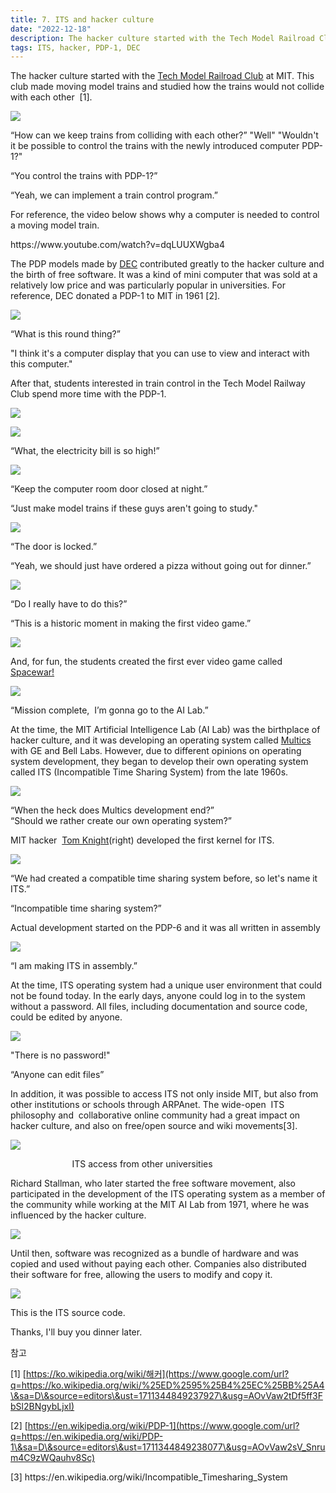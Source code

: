 ```yaml
---
title: 7. ITS and hacker culture
date: "2022-12-18"
description: The hacker culture started with the Tech Model Railroad Club at MIT. This club made moving model trains and studied how the trains would not collide with each other..
tags: ITS, hacker, PDP-1, DEC
---
```



The hacker culture started with the [Tech Model Railroad Club](https://www.google.com/url?q=https://en.wikipedia.org/wiki/Tech_Model_Railroad_Club\&sa=D\&source=editors\&ust=1711344849233469\&usg=AOvVaw2jW8lhPjzCxir-TXAa-SBG) at MIT. This club made moving model trains and studied how the trains would not collide with each other  \[1].

![](images/image1.png)

“How can we keep trains from colliding with each other?” "Well" "Wouldn't it be possible to control the trains with the newly introduced computer PDP-1?"

“You control the trains with PDP-1?”

“Yeah, we can implement a train control program.”

For reference, the video below shows why a computer is needed to control a moving model train.

https\://www\.youtube.com/watch?v=dqLUUXWgba4

The PDP models made by [DEC](https://www.google.com/url?q=https://en.wikipedia.org/wiki/Programmed_Data_Processor\&sa=D\&source=editors\&ust=1711344849234212\&usg=AOvVaw3XYWFQH-2tnwXYFckFfCPg) contributed greatly to the hacker culture and the birth of free software. It was a kind of mini computer that was sold at a relatively low price and was particularly popular in universities. For reference, DEC donated a PDP-1 to MIT in 1961 \[2].

![](images/image16.png)

“What is this round thing?”

"I think it's a computer display that you can use to view and interact with this computer."

After that, students interested in train control in the Tech Model Railway Club spend more time with the PDP-1.

![](images/image8.png)

![](images/image3.png)

“What, the electricity bill is so high!”

![](images/image12.png)

“Keep the computer room door closed at night.”

“Just make model trains if these guys aren't going to study."

![](images/image13.png)

“The door is locked.”

“Yeah, we should just have ordered a pizza without going out for dinner.”

![](images/image4.png)

“Do I really have to do this?”

“This is a historic moment in making the first video game.”

![](images/image2.png)

And, for fun, the students created the first ever video game called [Spacewar!](https://www.google.com/url?q=https://en.wikipedia.org/wiki/Spacewar!\&sa=D\&source=editors\&ust=1711344849235786\&usg=AOvVaw3ldha_w59EoJjQdfrrO1Vu)

![](images/image10.png)

“Mission complete,  I’m gonna go to the AI Lab.”

At the time, the MIT Artificial Intelligence Lab (AI Lab) was the birthplace of hacker culture, and it was developing an operating system called [Multics](https://www.google.com/url?q=https://en.wikipedia.org/wiki/Multics\&sa=D\&source=editors\&ust=1711344849236077\&usg=AOvVaw3luQGTBxMhxx6q0VoYk-Tw)  with GE and Bell Labs. However, due to different opinions on operating system development, they began to develop their own operating system called ITS (Incompatible Time Sharing System) from the late 1960s.

![](images/image11.png)

“When the heck does Multics development end?”\
“Should we rather create our own operating system?”

MIT hacker  [Tom Knight](https://www.google.com/url?q=https://en.wikipedia.org/wiki/Tom_Knight_\(scientist\)\&sa=D\&source=editors\&ust=1711344849236352\&usg=AOvVaw1L0Ronjm_V88wZk4O2F71E)(right) developed the first kernel for ITS.

![](images/image9.png)

“We had created a compatible time sharing system before, so let's name it ITS.”

“Incompatible time sharing system?”

Actual development started on the PDP-6 and it was all written in assembly

![](images/image5.png)

“I am making ITS in assembly.”

At the time, ITS operating system had a unique user environment that could not be found today. In the early days, anyone could log in to the system without a password. All files, including documentation and source code, could be edited by anyone.

![](images/image6.png)

"There is no password!"

“Anyone can edit files”

In addition, it was possible to access ITS not only inside MIT, but also from other institutions or schools through ARPAnet. The wide-open  ITS philosophy and  collaborative online community had a great impact on hacker culture, and also on free/open source and wiki movements\[3].

![](images/image15.png)

                         ITS access from other universities

Richard Stallman, who later started the free software movement, also participated in the development of the ITS operating system as a member of the community while working at the MIT AI Lab from 1971, where he was influenced by the hacker culture.

![](images/image7.png)

Until then, software was recognized as a bundle of hardware and was copied and used without paying each other. Companies also distributed their software for free, allowing the users to modify and copy it.

![](images/image14.png)

This is the ITS source code.

Thanks, I'll buy you dinner later.

참고

\[1] [https://ko.wikipedia.org/wiki/해커](https://www.google.com/url?q=https://ko.wikipedia.org/wiki/%25ED%2595%25B4%25EC%25BB%25A4\&sa=D\&source=editors\&ust=1711344849237927\&usg=AOvVaw2tDf5ff3FbSl2BNgybLjxI)

\[2] [https://en.wikipedia.org/wiki/PDP-1](https://www.google.com/url?q=https://en.wikipedia.org/wiki/PDP-1\&sa=D\&source=editors\&ust=1711344849238077\&usg=AOvVaw2sV_Snrum4C9zWQauhv8Sc)

\[3] https\://en.wikipedia.org/wiki/Incompatible\_Timesharing\_System
